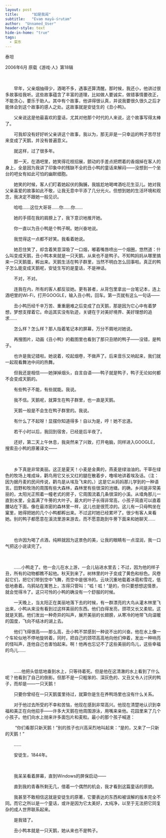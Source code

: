 ```yaml
---
layout: post
title:      "如是我闻"
subtitle:   "Evaṃ mayā-śrutam"
author:  "Unnamed_User"
header-style: text
hide-in-home: "true"
tags:
  - 栾东
---
```


泰坦 

2006年6月 原载《游戏·人》第18辑

　　

　　早年，父亲烟抽得少，酒喝不多，遇事还算清醒。那时候，我还小，他讲过很多故事给我听。这些故事蕴含了丰富的道理，比如做人要诚实，做错事情要改正，不能贪心，要乐于助人。其中有个故事，他讲得很认真，并说我要很久很久之后才能体会到这个故事的感人之处。这故事就是安徒生的《丑小鸭》。

　　父亲说这是他最喜欢的童话，尤其对他那个时代的人来说，这个故事写得太棒了。

　　可我却没有好好听父亲讲这个故事，我以为，那无非是一只幸运的鸭子苦尽甘来变成了天鹅，并没有普遍意义。

　　就这样，过了很多年。

　　那一天，在酒吧里，她笑得花枝招展，颤动的手差点把燃着的香烟掉在客人的身上，全是因为我讲了印象中的残缺不全的丑小鸭的童话来解闷——没想到一个坐台的吧女有如此可怕的幽默细胞。

　　她笑的时候，客人们盯着她起伏的胸脯，我尴尬地喝啤酒吃花生豆儿。她对我父亲喜爱的故事如此不敬，让我无意中平添了几分光火。但想到她的生活环境和观念，我决定不跟她一般见识。

　　哈哈……这位大哥哥……你……你……

　　她的手搭在我的肩膀上了，我下意识地推开她。

　　你一直以为丑小鸭是个鸭子啊。她兴奋地说。

　　我觉得这一点都不好笑。我看着她说。

　　她忍住笑了，却含着笑意深吸了一口烟，嘟着嘴唇喷出一个烟圈，悠然道：什么叫变成天鹅，丑小鸭本来就是一只天鹅，从来也不是鸭子。不知鸭妈妈从哪里搞来一只天鹅蛋，孵出来。天鹅生活在鸭子群里，当然不明白怎么回事啦。真正的鸭子怎么能变成天鹅呢，安徒生写的是童话，不是神话。

　　不对，不对。

　　连我在内，所有的客人都反驳她。更有甚者，从背包里拿出一台笔记本，连上酒吧里的Wi-Fi，打开GOOGLE，输入丑小鸭，回车。第一页就有这么一句话——

　　丑小鸭历经千辛万苦、重重磨难之后变成了白天鹅，那是因为它心中有着梦想，梦想支撑着它。命运其实没有轨迹，关键在于对美好境界、美好理想的追求……

　　怎么样？怎么样？那人指着笔记本的屏幕，万分不屑地对她说。

　　再搜图片，动画《丑小鸭》的截图里也看到了那只丑陋的鸭子——没错，是鸭子。

　　也许是我记错啦。她说着，咬起烟卷，不做声了。后来音乐又响起来，我们就一起观看舞池中间的热舞。

　　但我还是相信——她弹掉烟头，自言自语——鸭子就是鸭子，鸭子无论如何都不会变成天鹅的。

　　有些鸭子不能，有些就能。我说。

　　我不信。天鹅呢，就算生在鸭子群里，也一直是天鹅。

　　天鹅一般是不会生在鸭子群里的。我说。

　　有什么了不起呀！显摆你知道得多！自以为是，哼！她不忿道。

　　若干小时以后，我回到宿舍，已经是后半夜了。

　　还好，第二天上午休息，我突然来了兴致，打开电脑，同样进入GOOGLE，搜索丑小鸭的原著译文——

　　

　　乡下真是非常美丽。这正是夏天！小麦是金黄的，燕麦是绿油油的。干草在绿色的牧场上堆成垛，鹳鸟用它又长又红的腿在散着步，噜嗦地讲着埃及话。（注：因为据丹麦的民间传说，鹳鸟是从埃及飞来的。）这是它从妈妈那儿学到的一种语言。田野和牧场的周围有些大森林，森林里有些很深的池塘。的确，乡间是非常美丽的，太阳光正照着一幢老式的房子，它周围流着几条很深的小溪。从墙角那儿一直到水里，全盖满了牛蒡的大叶子。最大的叶子长得非常高，小孩子简直可以直着腰站在下面。像在最浓密的森林里一样，这儿也是很荒凉的。这儿有一只母鸭坐在窠里，她得把她的几个小鸭都孵出来。不过这时她已经累坏了。很少有客人来看她。别的鸭子都愿意在溪流里游来游去，而不愿意跑到牛蒡下面来和她聊天……

　　

　　也许因为喝了点酒，纯粹就因为这景色的美，让我的眼睛有一点湿润，我一口气把这小说读完了。

　　

　　……小鸭走了。他一会儿在水上游，一会儿钻进水里去；不过，因为他的样子丑，所有的动物都瞧不起他。秋天到来了。树林里的叶子变成了黄色和棕色。风卷起它们，把它们带到空中飞舞，而空中是很冷的。云块沉重地载着冰雹和雪花，低低地悬着。乌鸦站在篱笆上，冻得只管叫：“呱！呱！”是的，你只要想想这情景，就会觉得冷了。这只可怜的小鸭的确没有一个舒服的时候。

　　一天晚上，当太阳正在美丽地落下去的时候，有一群漂亮的大鸟从灌木林里飞出来，小鸭从来没有看到过这样美丽的东西。他们白得发亮，颈项又长又柔软。这就是天鹅。他们发出一种奇异的叫声，展开美丽的长翅膀，从寒冷的地带飞向温暖的国度，飞向不结冰的湖上去。

　　他们飞得很高——那么高，丑小鸭不禁感到一种说不出的兴奋。他在水上像一个车轮似地不停地旋转着，同时，把自己的颈项高高地向他们伸着，发出一种响亮的怪叫声，连他自己也害怕起来。啊！他再也忘记不了这些美丽的鸟儿，这些幸福的鸟儿……

　　

　　……他把头低低地垂到水上，只等待着死。但是他在这清澈的水上看到了什么呢？他看到了自己的倒影。但那不是一只粗笨的、深灰色的、又丑又令人讨厌的鸭子，而却是——一只天鹅！

　　只要你曾经在一只天鹅蛋里待过，就算你是生在养鸭场里也没有什么关系。

　　对于他过去所受的不幸和苦恼，他现在感到非常高兴。他现在清楚地认识到幸福和美正在向他招手——许多大天鹅在他周围游泳，用嘴来亲他。花园里来了几个小孩子。他们向水上抛来许多面包片和麦粒。最小的那个孩子喊道：

　　 “你们看那只新天鹅！”别的孩子也兴高采烈地叫起来：“是的，又来了一只新的天鹅！”

　　……

　　安徒生，1844年。

　　

　　我呆呆看着屏幕，直到Windows的屏保启动——

　　直到我的青春所剩无几，借着一个偶然的机会，我才看到这篇童话的原貌。

　　我甚至不敢相信这就是安徒生的原著，它要表达的东西和被误解的版本完全不同。而它之所以是一个童话，或许是因为它太美好，太纯净，以至于无法把它同复杂的成人世界联系起来。

　　是我错了。

　　丑小鸭本就是一只天鹅，她从来也不是鸭子。

　　
